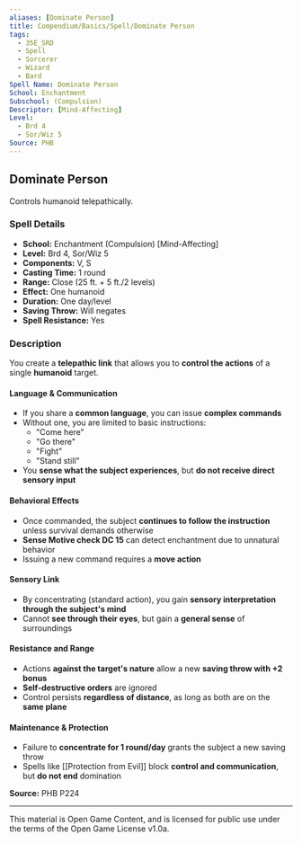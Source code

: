```yaml
---
aliases: [Dominate Person]
title: Compendium/Basics/Spell/Dominate Person
tags:
  - 35E_SRD
  - Spell
  - Sorcerer
  - Wizard
  - Bard
Spell Name: Dominate Person
School: Enchantment
Subschool: (Compulsion)
Descriptor: [Mind-Affecting]
Level:
  - Brd 4
  - Sor/Wiz 5
Source: PHB
---
```


## Dominate Person

Controls humanoid telepathically.

### Spell Details

- **School:** Enchantment (Compulsion) [Mind-Affecting]  
- **Level:** Brd 4, Sor/Wiz 5  
- **Components:** V, S  
- **Casting Time:** 1 round  
- **Range:** Close (25 ft. + 5 ft./2 levels)  
- **Effect:** One humanoid  
- **Duration:** One day/level  
- **Saving Throw:** Will negates  
- **Spell Resistance:** Yes  

### Description

You create a **telepathic link** that allows you to **control the actions** of a single **humanoid** target.

#### Language & Communication

- If you share a **common language**, you can issue **complex commands**  
- Without one, you are limited to basic instructions:  
  - "Come here"  
  - "Go there"  
  - "Fight"  
  - "Stand still"  
- You **sense what the subject experiences**, but **do not receive direct sensory input**

#### Behavioral Effects

- Once commanded, the subject **continues to follow the instruction** unless survival demands otherwise  
- **Sense Motive check DC 15** can detect enchantment due to unnatural behavior  
- Issuing a new command requires a **move action**

#### Sensory Link

- By concentrating (standard action), you gain **sensory interpretation through the subject's mind**  
- Cannot **see through their eyes**, but gain a **general sense** of surroundings

#### Resistance and Range

- Actions **against the target's nature** allow a new **saving throw with +2 bonus**  
- **Self-destructive orders** are ignored  
- Control persists **regardless of distance**, as long as both are on the **same plane**

#### Maintenance & Protection

- Failure to **concentrate for 1 round/day** grants the subject a new saving throw  
- Spells like [[Protection from Evil]] block **control and communication**, but **do not end** domination


**Source:** PHB P224

---

This material is Open Game Content, and is licensed for public use under  
the terms of the Open Game License v1.0a.
